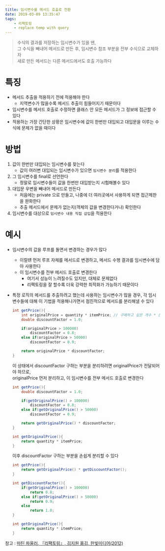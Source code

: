 ```yaml
---
title: 임시변수를 메서드 호출로 전환
date: 2019-03-09 13:35:47
tags:
    - 리팩토링
    - replace temp with query
---
```


> 수식의 결과를 저장하는 임시변수가 있을 땐,  
> 그 수식을 빼내어 메서드로 만든 후, 임시변수 참조 부분을 전부 수식으로 교체하자  
> 새로 만든 메서드는 다른 메서드에서도 호출 가능하다  

# 특징  
- 메서드 추출을 적용하기 전에 적용해야 한다  
    - 지역변수가 많을수록 메서드 추출이 힘들어지기 때문이다  
- 임시변수를 메서드 호출로 수정하면 클래스 안 모든 메서드가 그 정보에 접근할 수 있다  
- 적용하는 가장 간단한 상황은 임시변수에 값이 한번만 대입되고 대입문을 이루는 수식에 문제가 없을 때이다  

# 방법  
1. 값이 한번만 대입되는 임시변수를 찾는다  
    - 값이 여러변 대입되는 임시변수가 있으면 `임시변수 분리`를 적용한다  
2. 그 임시변수를 final로 선언한다  
    - 정말로 임시변수들이 값을 한번만 대입받는지 시험해볼수 있다  
3. 대입문 우변을 빼내어 메서드로 만든다  
    - 처음에는 private 으로 만들고, 나중에 더 여러곳에서 사용하게 되면 접근제한을 완화한다  
    - 추출 메서드에서 문제가 없는지(객체의 값을 변경한다거나) 확인한다  
4. 임시변수를 대상으로 `임시변수 내용 직접 삽입`을 적용한다  

# 예시
- 임시변수의 값을 루프를 돌면서 변경하는 경우가 많다  
    - 이럴떈 먼저 루프 자체를 메서드로 변경하고, 메서드 수행 결과를 임시변수에 담아 사용한다  
    - 이 임시변수를 전부 메서드 호출로 변경한다  
        - 여기서 성능이 느려질수도 있지만, 대체로 문제없다  
        - 리팩토링을 잘 할수록 더욱 강력한 최적화가 가능하기 때문이다  
- 특정 로직의 메서드를 추출하려고 했는데 사용하는 임시변수가 많을 경우, 각 임시변수들에 대해 이 기법을 적용해나가면서 점진적으로 메서드를 분리해낼 수 있다  
    ```java
    int getPrice(){
        int originalPrice = quantity * itemPrice; // 구매하고 싶은 개수 * 상품 가격
        double discountFactor = 1.0;

        if(originalPrice > 100000)
            discountFactor = 0.8;
        else if(originalPrice > 50000)
            discountFactor = 0.9;

        return originalPrice * discountFactor;
    }
    ```

    이 상태에서 discountFactor 구하는 부분을 분리하려면 originalPrice가 전달되어야 하므로,  
    originalPrice 먼저 분리하고, 이 임시변수를 전부 메서드 호출로 변경한다  

    ```java
    int getPrice(){
        double discountFactor = 1.0;

        if(getOriginalPrice() > 100000)
            discountFactor = 0.8;
        else if(getOriginalPrice() > 50000)
            discountFactor = 0.9;

        return getOriginalPrice() * discountFactor;
    }

    int getOriginalPrice(){
        return quantity * itemPrice;
    }
    ```

    이후 discountFactor 구하는 부분을 손쉽게 분리할 수 있다  

    ```java
    int getPrice(){
        return getOriginalPrice() * getDiscountFactor();
    }

    int getDiscountFactor(){
        if(getOriginalPrice() > 100000)
            return 0.8;
        else if(getOriginalPrice() > 50000)
            return 0.9;
        else
            return 1.0;
    }

    int getOriginalPrice(){
        return quantity * itemPrice;
    }
    ```

참고 : [마틴 파울러, 『리팩토링』, 김지원 옮김, 한빛미디어(2012)](http://www.kyobobook.co.kr/product/detailViewKor.laf?ejkGb=KOR&mallGb=KOR&barcode=9788979149715&orderClick=LAG&Kc=)

<!-- more -->
